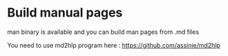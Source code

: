 # Build manual pages

man binary is available and you can build man pages from .md files

You need to use md2hlp program here : https://github.com/assinie/md2hlp
